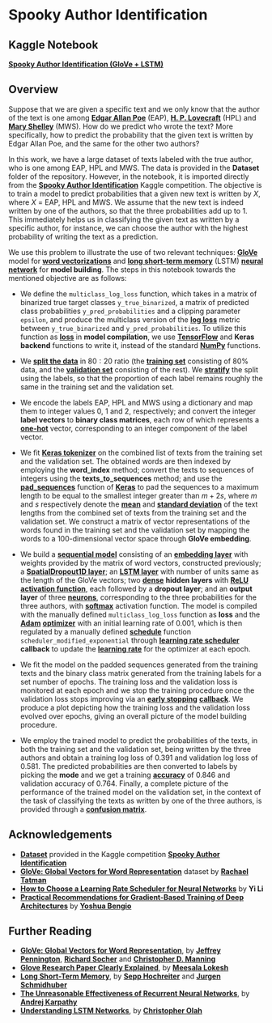 # Spooky Author Identification

## Kaggle Notebook

[**Spooky Author Identification (GloVe + LSTM)**](https://www.kaggle.com/code/sugataghosh/spooky-author-identification-glove-lstm)

## Overview
 
Suppose that we are given a specific text and we only know that the author of the text is one among [**Edgar Allan Poe**](https://en.wikipedia.org/wiki/Edgar_Allan_Poe) $(\text{EAP})$, [**H. P. Lovecraft**](https://en.wikipedia.org/wiki/H._P._Lovecraft) $(\text{HPL})$ and [**Mary Shelley**](https://en.wikipedia.org/wiki/Mary_Shelley) $(\text{MWS})$. How do we predict who wrote the text? More specifically, how to predict the probability that the given text is written by Edgar Allan Poe, and the same for the other two authors?

In this work, we have a large dataset of texts labeled with the true author, who is one among $\text{EAP}$, $\text{HPL}$ and $\text{MWS}$. The data is provided in the **Dataset** folder of the repository. However, in the notebook, it is imported directly from the [**Spooky Author Identification**](https://www.kaggle.com/c/spooky-author-identification) Kaggle competition. The objective is to train a model to predict probabilities that a given new text is written by $X$, where $X$ = $\text{EAP}$, $\text{HPL}$ and $\text{MWS}$. We assume that the new text is indeed written by one of the authors, so that the three probabilities add up to $1$. This immediately helps us in classifying the given text as written by a specific author, for instance, we can choose the author with the highest probability of writing the text as a prediction.

We use this problem to illustrate the use of two relevant techniques: [**GloVe**](https://en.wikipedia.org/wiki/GloVe) model for [**word vectorizations**](https://en.wikipedia.org/wiki/Word_embedding) and [**long short-term memory**](https://en.wikipedia.org/wiki/Long_short-term_memory) (LSTM) [**neural network**](https://en.wikipedia.org/wiki/Artificial_neural_network) for **model building**. The steps in this notebook towards the mentioned objective are as follows:

- We define the `multiclass_log_loss` function, which takes in a matrix of binarized true target classes `y_true_binarized`, a matrix of predicted class probabilities `y_pred_probabilities` and a clipping parameter `epsilon`, and produce the multiclass version of the [**log loss**](https://scikit-learn.org/stable/modules/model_evaluation.html#log-loss) metric between `y_true_binarized` and `y_pred_probabilities`. To utilize this function as [**loss**](https://keras.io/api/losses/) in **model compilation**, we use [**TensorFlow**](https://en.wikipedia.org/wiki/TensorFlow) and **Keras backend** functions to write it, instead of the standard [**NumPy**](https://en.wikipedia.org/wiki/NumPy) functions.

- We [**split the data**](https://scikit-learn.org/stable/modules/generated/sklearn.model_selection.train_test_split.html) in $80:20$ ratio (the [**training set**](https://en.wikipedia.org/wiki/Training,_validation,_and_test_data_sets) consisting of $80\%$ data, and the [**validation set**](https://en.wikipedia.org/wiki/Training,_validation,_and_test_data_sets) consisting of the rest). We [**stratify**](https://en.wikipedia.org/wiki/Stratified_sampling) the split using the labels, so that the proportion of each label remains roughly the same in the training set and the validation set.

- We encode the labels $\text{EAP}$, $\text{HPL}$ and $\text{MWS}$ using a dictionary and map them to integer values $0$, $1$ and $2$, respectively; and convert the integer **label vectors** to **binary class matrices**, each row of which represents a [**one-hot**](https://en.wikipedia.org/wiki/One-hot) vector, corresponding to an integer component of the label vector.

- We fit [**Keras tokenizer**](https://www.tensorflow.org/api_docs/python/tf/keras/preprocessing/text/Tokenizer) on the combined list of texts from the training set and the validation set. The obtained words are then indexed by employing the **word_index** method; convert the texts to sequences of integers using the **texts_to_sequences** method; and use the [**pad_sequences**](https://www.tensorflow.org/api_docs/python/tf/keras/utils/pad_sequences) function of [**Keras**](https://en.wikipedia.org/wiki/Keras) to pad the sequences to a maximum length to be equal to the smallest integer greater than $m + 2s$, where $m$ and $s$ respectively denote the [**mean**](https://en.wikipedia.org/wiki/Mean) and [**standard deviation**](https://en.wikipedia.org/wiki/Standard_deviation) of the text lengths from the combined set of texts from the training set and the validation set. We construct a matrix of vector representations of the words found in the training set and the validation set by mapping the words to a $100$-dimensional vector space through **GloVe embedding**.

- We build a [**sequential model**](https://www.tensorflow.org/guide/keras/sequential_model) consisting of an [**embedding layer**](https://www.tensorflow.org/api_docs/python/tf/keras/layers/Embedding) with weights provided by the matrix of word vectors, constructed previously; a [**SpatialDropout1D layer**](https://www.tensorflow.org/api_docs/python/tf/keras/layers/SpatialDropout1D); an [**LSTM layer**](https://www.tensorflow.org/api_docs/python/tf/keras/layers/LSTM) with number of units same as the length of the GloVe vectors; two [**dense**](https://www.tensorflow.org/api_docs/python/tf/keras/layers/Dense) **hidden layers** with [**ReLU**](https://www.tensorflow.org/api_docs/python/tf/nn/relu) [**activation function**](https://en.wikipedia.org/wiki/Activation_function), each followed by a **dropout layer**; and an **output layer** of three [**neurons**](https://en.wikipedia.org/wiki/Artificial_neuron), corresponding to the three probabilities for the three authors, with [**softmax**](https://en.wikipedia.org/wiki/Softmax_function) activation function. The model is compiled with the manually defined `multiclass_log_loss` function as **loss** and the [**Adam**](https://www.tensorflow.org/api_docs/python/tf/keras/optimizers/Adam) [**optimizer**](https://www.tensorflow.org/api_docs/python/tf/keras/optimizers/) with an initial learning rate of $0.001$, which is then regulated by a manually defined [**schedule**](https://www.tensorflow.org/api_docs/python/tf/keras/optimizers/schedules) function `scheduler_modified_exponential` through [**learning rate scheduler**](https://www.tensorflow.org/api_docs/python/tf/keras/callbacks/LearningRateScheduler) **callback** to update the [**learning rate**](https://en.wikipedia.org/wiki/Learning_rate) for the optimizer at each epoch.

- We fit the model on the padded sequences generated from the training texts and the binary class matrix generated from the training labels for a set number of epochs. The training loss and the validation loss is monitored at each epoch and we stop the training procedure once the validation loss stops improving via an [**early stopping**](https://www.tensorflow.org/api_docs/python/tf/keras/callbacks/EarlyStopping) [**callback**](https://www.tensorflow.org/api_docs/python/tf/keras/callbacks/). We produce a plot depicting how the training loss and the validation loss evolved over epochs, giving an overall picture of the model building procedure.

- We employ the trained model to predict the probabilities of the texts, in both the training set and the validation set, being written by the three authors and obtain a training log loss of $0.391$ and validation log loss of $0.581$. The predicted probabilities are then converted to labels by picking the **mode** and we get a training [**accuracy**](https://www.tensorflow.org/api_docs/python/tf/keras/metrics/Accuracy) of $0.846$ and validation accuracy of $0.764$. Finally, a complete picture of the performance of the trained model on the validation set, in the context of the task of classifying the texts as written by one of the three authors, is provided through a [**confusion matrix**](https://en.wikipedia.org/wiki/Confusion_matrix).

## Acknowledgements

- [**Dataset**](https://www.kaggle.com/competitions/spooky-author-identification/data) provided in the Kaggle competition [**Spooky Author Identification**](https://www.kaggle.com/c/spooky-author-identification)
- [**GloVe: Global Vectors for Word Representation**](https://www.kaggle.com/datasets/rtatman/glove-global-vectors-for-word-representation) dataset by [**Rachael Tatman**](https://www.kaggle.com/rtatman)
- [**How to Choose a Learning Rate Scheduler for Neural Networks**](https://neptune.ai/blog/how-to-choose-a-learning-rate-scheduler) by **Yi Li**
- [**Practical Recommendations for Gradient-Based Training of Deep
Architectures**](https://arxiv.org/pdf/1206.5533.pdf) by [**Yoshua Bengio**](https://en.wikipedia.org/wiki/Yoshua_Bengio)

## Further Reading

- [**GloVe: Global Vectors for Word Representation**](https://nlp.stanford.edu/pubs/glove.pdf), by [**Jeffrey Pennington**](https://nlp.stanford.edu/~jpennin/), [**Richard Socher**](https://www.socher.org/) and [**Christopher D. Manning**](https://nlp.stanford.edu/~manning/)
- [**Glove Research Paper Clearly Explained**](https://towardsdatascience.com/glove-research-paper-clearly-explained-7d2c3641b8a6), by [**Meesala Lokesh**](https://medium.com/@meesala.lokesh)
- [**Long Short-Term Memory**](https://www.bioinf.jku.at/publications/older/2604.pdf), by [**Sepp Hochreiter**](https://en.wikipedia.org/wiki/Sepp_Hochreiter) and [**Jurgen Schmidhuber**](https://en.wikipedia.org/wiki/J%C3%BCrgen_Schmidhuber)
- [**The Unreasonable Effectiveness of Recurrent Neural Networks**](http://karpathy.github.io/2015/05/21/rnn-effectiveness/), by [**Andrej Karpathy**](https://karpathy.ai/)
- [**Understanding LSTM Networks**](https://colah.github.io/posts/2015-08-Understanding-LSTMs/), by [**Christopher Olah**](https://colah.github.io/about.html)
 
